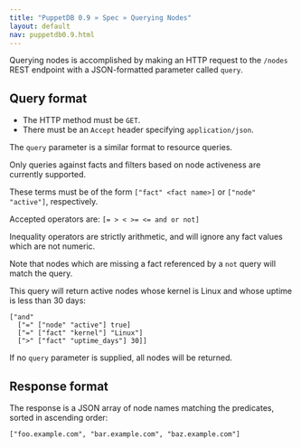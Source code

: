 ```yaml
---
title: "PuppetDB 0.9 » Spec » Querying Nodes"
layout: default
nav: puppetdb0.9.html
---
```



Querying nodes is accomplished by making an HTTP request to the `/nodes` REST
endpoint with a JSON-formatted parameter called `query`.

## Query format

* The HTTP method must be `GET`.
* There must be an `Accept` header specifying `application/json`.

The `query` parameter is a similar format to resource queries.

Only queries against facts and filters based on node activeness are currently
supported.

These terms must be of the form `["fact" <fact name>]` or `["node" "active"]`,
respectively.

Accepted operators are: `[= > < >= <= and or not]`

Inequality operators are strictly arithmetic, and will ignore any fact values
which are not numeric.

Note that nodes which are missing a fact referenced by a `not` query will match
the query.

This query will return active nodes whose kernel is Linux and whose uptime is less
than 30 days:

    ["and"
      ["=" ["node" "active"] true]
      ["=" ["fact" "kernel"] "Linux"]
      [">" ["fact" "uptime_days"] 30]]

If no `query` parameter is supplied, all nodes will be returned.

## Response format

The response is a JSON array of node names matching the predicates, sorted
in ascending order:

`["foo.example.com", "bar.example.com", "baz.example.com"]`
